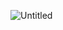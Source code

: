 ![Untitled](https://user-images.githubusercontent.com/61114467/228471935-323f4cc6-4631-4eda-aad1-82835462d7e9.png)
